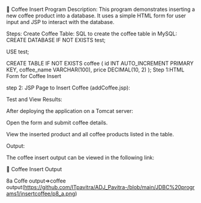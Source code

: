 📌 Coffee Insert Program
Description:
This program demonstrates inserting a new coffee product into a database. It uses a simple HTML form for user input and JSP to interact with the database.

Steps:
Create Coffee Table:
SQL to create the coffee table in MySQL:
CREATE DATABASE IF NOT EXISTS test;

USE test;

CREATE TABLE IF NOT EXISTS coffee (
    id INT AUTO_INCREMENT PRIMARY KEY,
    coffee_name VARCHAR(100),
    price DECIMAL(10, 2)
);
 Step 1:HTML Form for Coffee Insert

 step 2: JSP Page to Insert Coffee (addCoffee.jsp):
 
 Test and View Results:

After deploying the application on a Tomcat server:

Open the form and submit coffee details.

View the inserted product and all coffee products listed in the table.

Output:

The coffee insert output can be viewed in the following link:

🔗 Coffee Insert Output

8a Coffe output=>coffee output(https://github.com/ITpavitra/ADJ_Pavitra-/blob/main/JDBC%20programs1/insertcoffee/p8_a.png)


